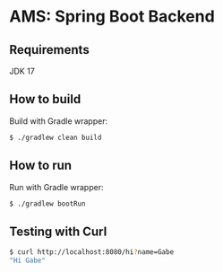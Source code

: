 # AMS: Spring Boot Backend

## Requirements
JDK 17

## How to build

Build with Gradle wrapper:

```sh
$ ./gradlew clean build
```

## How to run

Run with Gradle wrapper:

```sh
$ ./gradlew bootRun
```

## Testing with Curl

```sh
$ curl http://localhost:8080/hi?name=Gabe
"Hi Gabe"
```

